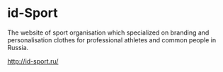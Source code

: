 # id-Sport

The website of sport organisation which specialized on branding and personalisation clothes for professional athletes and common people in Russia.

http://id-sport.ru/
